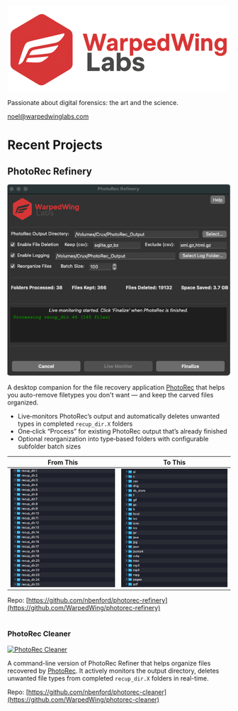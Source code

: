 [![WarpedWing Labs](https://raw.githubusercontent.com/WarpedWing/WarpedWing/refs/heads/main/WarpedWingLabsLogo_Horizontal_Compressed_W500_blur.png)](https://github.com/WarpedWing/)

Passionate about digital forensics: the art and the science.

[noel@warpedwinglabs.com](mailto:noel@warpedwinglabs.com)
<br/>

# Recent Projects

## PhotoRec Refinery

![PhotoRec Refinery - Main](https://github.com/WarpedWing/WarpedWing/blob/main/refinery-mainwindow.png)

A desktop companion for the file recovery application [PhotoRec](https://www.cgsecurity.org/wiki/PhotoRec) that helps you auto-remove filetypes you don't want — and keep the carved files organized.

- Live‑monitors PhotoRec’s output and automatically deletes unwanted types in completed `recup_dir.X` folders
- One‑click “Process” for existing PhotoRec output that’s already finished
- Optional reorganization into type‑based folders with configurable subfolder batch sizes

| From This    | To This |
| -------- | ------- |
| ![PhotRec Refinery - Ugly Folders](https://github.com/WarpedWing/WarpedWing/blob/main/refinery-uglyfolders.png)  | ![PhotRec Refinery - Reorganized Folders](https://github.com/WarpedWing/WarpedWing/blob/main/refinery-cleanfolders.png)    |

Repo: [https://github.com/nbenford/photorec-refinery](https://github.com/WarpedWing/photorec-refinery)
<br/>
<br/>

### PhotoRec Cleaner

[![PhotoRec Cleaner](https://i.imgur.com/NaiEfDp.png)](https://github.com/WarpedWing/photorec-cleaner)

A command-line version of PhotoRec Refiner that helps organize files recovered by [PhotoRec](https://www.cgsecurity.org/wiki/PhotoRec). It actively monitors the output directory, deletes unwanted file types from completed `recup_dir.X` folders in real-time.

Repo: [https://github.com/nbenford/photorec-cleaner](https://github.com/WarpedWing/photorec-cleaner)
<br/>
<br/>
